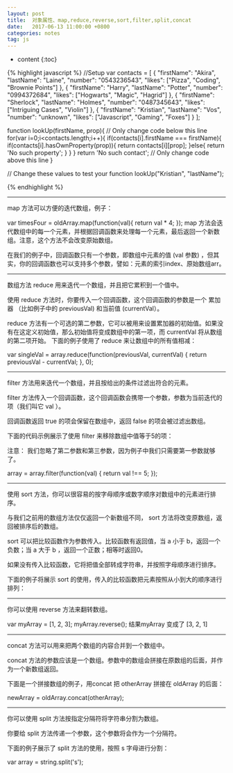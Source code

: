 ```yaml
---
layout: post
title:  对象属性、map,reduce,reverse,sort,filter,split,concat
date:   2017-06-13 11:00:00 +0800
categories: notes
tag: js
---
```


* content
{:toc}


{% highlight javascript %}
//Setup
var contacts = [
    {
        "firstName": "Akira",
        "lastName": "Laine",
        "number": "0543236543",
        "likes": ["Pizza", "Coding", "Brownie Points"]
    },
    {
        "firstName": "Harry",
        "lastName": "Potter",
        "number": "0994372684",
        "likes": ["Hogwarts", "Magic", "Hagrid"]
    },
    {
        "firstName": "Sherlock",
        "lastName": "Holmes",
        "number": "0487345643",
        "likes": ["Intriguing Cases", "Violin"]
    },
    {
        "firstName": "Kristian",
        "lastName": "Vos",
        "number": "unknown",
        "likes": ["Javascript", "Gaming", "Foxes"]
    }
];

function lookUp(firstName, prop){
// Only change code below this line
  for(var i=0;i<contacts.length;i++){
    if(contacts[i].firstName === firstName){
      if(contacts[i].hasOwnProperty(prop)){
        return contacts[i][prop];
      }else{
        return 'No such property';
      }
    }
  }
  return 'No such contact';
// Only change code above this line
}

// Change these values to test your function
lookUp("Kristian", "lastName");


{% endhighlight %}

----------

map 方法可以方便的迭代数组，例子：

var timesFour = oldArray.map(function(val){
  return val * 4;
});
 map 方法会迭代数组中的每一个元素，并根据回调函数来处理每一个元素，最后返回一个新数组。注意，这个方法不会改变原始数组。

在我们的例子中，回调函数只有一个参数，即数组中元素的值 (val 参数) ，但其实，你的回调函数也可以支持多个参数，譬如：元素的索引index、原始数组arr。

----------

数组方法 reduce 用来迭代一个数组，并且把它累积到一个值中。

使用 reduce 方法时，你要传入一个回调函数，这个回调函数的参数是一个 累加器 （比如例子中的 previousVal) 和当前值 (currentVal）。

reduce 方法有一个可选的第二参数，它可以被用来设置累加器的初始值。如果没有在这定义初始值，那么初始值将变成数组中的第一项，而 currentVal 将从数组的第二项开始。
下面的例子使用了 reduce 来让数组中的所有值相减：

var singleVal = array.reduce(function(previousVal, currentVal) {
  return previousVal - currentVal;
}, 0);

----------

filter 方法用来迭代一个数组，并且按给出的条件过滤出符合的元素。

filter 方法传入一个回调函数，这个回调函数会携带一个参数，参数为当前迭代的项（我们叫它 val ）。

回调函数返回 true 的项会保留在数组中，返回 false 的项会被过滤出数组。

下面的代码示例展示了使用 filter 来移除数组中值等于5的项：

 注意： 我们忽略了第二参数和第三参数，因为例子中我们只需要第一参数就够了。

array = array.filter(function(val) {
  return val !== 5;
});

----------

使用 sort 方法，你可以很容易的按字母顺序或数字顺序对数组中的元素进行排序。

与我们之前用的数组方法仅仅返回一个新数组不同， sort 方法将改变原数组，返回被排序后的数组。

sort 可以把比较函数作为参数传入。比较函数有返回值，当 a 小于 b，返回一个负数；当 a 大于 b ，返回一个正数；相等时返回0。

如果没有传入比较函数，它将把值全部转成字符串，并按照字母顺序进行排序。

下面的例子将展示 sort 的使用，传入的比较函数把元素按照从小到大的顺序进行排列：
<script>
var array = [1, 12, 21, 2];
array.sort(function(a, b) {
 // a -->代表每一次执行匿名函时候，找到的数组中的当前项；
     // b -->代表当前项的后一项；

  return a - b;
  //-> 原理：return的值可能是一个大于0的数也或者可能是小于等于0的数，如果return后的值大于0则让数组a和b交换一下位置；小于等于0，则原来数组中的位置不变；
 
     return  1; // 表示不管a和b谁大，每一次都返回一个恒大于0的数，也就是说每一次a和b都要交换位置，最后的结果就是原有数组倒过来排列了，相当于数组的reverse()方法;
});
</script>

----------

你可以使用 reverse 方法来翻转数组。

var myArray = [1, 2, 3];
myArray.reverse();
结果myArray 变成了 [3, 2, 1]

----------

concat 方法可以用来把两个数组的内容合并到一个数组中。

concat 方法的参数应该是一个数组。参数中的数组会拼接在原数组的后面，并作为一个新数组返回。

下面是一个拼接数组的例子，用concat 把 otherArray 拼接在 oldArray 的后面：

newArray = oldArray.concat(otherArray);

-------------

你可以使用 split 方法按指定分隔符将字符串分割为数组。

你要给 split 方法传递一个参数，这个参数将会作为一个分隔符。

下面的例子展示了 split 方法的使用，按照 s 字母进行分割：

var array = string.split('s');